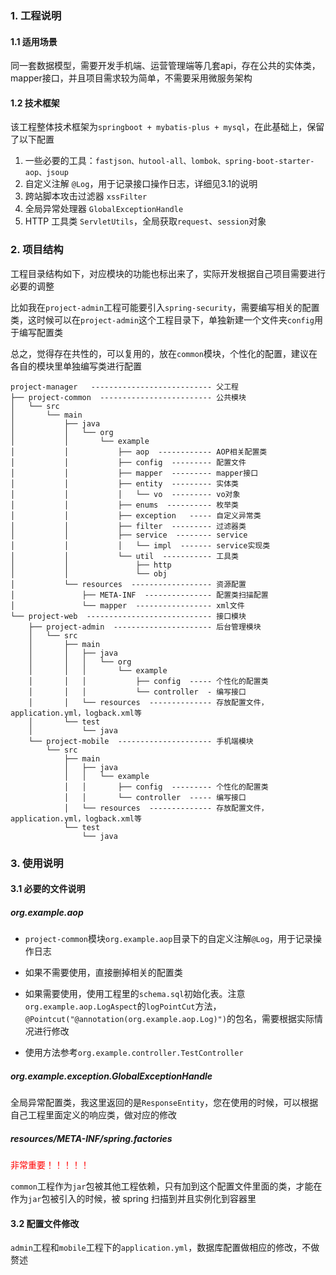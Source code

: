 ### 1.  工程说明

#### 1.1 适用场景

同一套数据模型，需要开发手机端、运营管理端等几套api，存在公共的实体类，mapper接口，并且项目需求较为简单，不需要采用微服务架构

#### 1.2 技术框架

该工程整体技术框架为`springboot + mybatis-plus + mysql`，在此基础上，保留了以下配置

1. 一些必要的工具：`fastjson、hutool-all、lombok、spring-boot-starter-aop、jsoup`
2. 自定义注解 `@Log`，用于记录接口操作日志，详细见3.1的说明
3. 跨站脚本攻击过滤器 `xssFilter` 
4. 全局异常处理器 `GlobalExceptionHandle`
5. HTTP 工具类 `ServletUtils`，全局获取`request`、`session`对象

### 2. 项目结构

工程目录结构如下，对应模块的功能也标出来了，实际开发根据自己项目需要进行必要的调整

比如我在`project-admin`工程可能要引入`spring-security`，需要编写相关的配置类，这时候可以在`project-admin`这个工程目录下，单独新建一个文件夹`config`用于编写配置类

总之，觉得存在共性的，可以复用的，放在`common`模块，个性化的配置，建议在各自的模块里单独编写类进行配置

```
project-manager   --------------------------- 父工程
├── project-common  ------------------------- 公共模块
│   └── src
│       └── main
│           ├── java
│           │   └── org
│           │       └── example
│           │           ├── aop  ------------ AOP相关配置类
│           │           ├── config  --------- 配置文件
│           │           ├── mapper  --------- mapper接口
│           │           ├── entity  --------- 实体类
│           │           │   └── vo  --------- vo对象
│           │           ├── enums  ---------- 枚举类
│           │           ├── exception   ----- 自定义异常类
│           │           ├── filter  --------- 过滤器类
│           │           ├── service  -------- service
│           │           │   └── impl  ------- service实现类
│           │           └── util  ----------- 工具类
│           │               ├── http
│           │               └── obj
│           └── resources  ------------------ 资源配置
│               ├── META-INF  --------------- 配置类扫描配置
│               └── mapper  ----------------- xml文件
└── project-web  ---------------------------- 接口模块
    ├── project-admin  ---------------------- 后台管理模块
    │   └── src
    │       ├── main
    │       │   ├── java
    │       │   │   └── org
    │       │   │       └── example
    │       │   │           ├── config  ----- 个性化的配置类
    │       │   │           └── controller  - 编写接口
    │       │   └── resources  -------------- 存放配置文件，application.yml，logback.xml等
    │       └── test
    │           └── java
    └── project-mobile  --------------------- 手机端模块
        └── src
            ├── main
            │   ├── java
            │   │   └── example
            │   │       ├── config  --------- 个性化的配置类
            │   │       └── controller  ----- 编写接口
            │   └── resources  -------------- 存放配置文件，application.yml，logback.xml等
            └── test
                └── java
```

### 3. 使用说明

#### 3.1 必要的文件说明

##### org.example.aop

* `project-common`模块`org.example.aop`目录下的自定义注解`@Log`，用于记录操作日志

* 如果不需要使用，直接删掉相关的配置类

* 如果需要使用，使用工程里的`schema.sql`初始化表。注意`org.example.aop.LogAspect`的`logPointCut`方法，`@Pointcut("@annotation(org.example.aop.Log)")`的包名，需要根据实际情况进行修改

* 使用方法参考`org.example.controller.TestController`

##### org.example.exception.GlobalExceptionHandle

全局异常配置类，我这里返回的是`ResponseEntity`，您在使用的时候，可以根据自己工程里面定义的响应类，做对应的修改

##### resources/META-INF/spring.factories

<font color='red'>非常重要！！！！！</font>

`common`工程作为`jar`包被其他工程依赖，只有加到这个配置文件里面的类，才能在作为`jar`包被引入的时候，被 spring 扫描到并且实例化到容器里

#### 3.2 配置文件修改

`admin`工程和`mobile`工程下的`application.yml`，数据库配置做相应的修改，不做赘述


